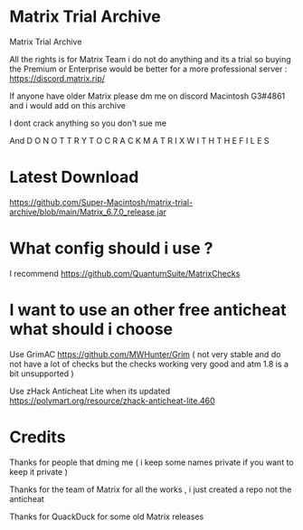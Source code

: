 # Matrix Trial Archive
Matrix Trial Archive

All the rights is for Matrix Team i do not do anything and its a trial so buying the Premium or Enterprise would be better for
a more professional server : https://discord.matrix.rip/

If anyone have older Matrix please dm me on discord Macintosh G3#4861 and i would add on this archive

I dont crack anything so you don't sue me

And D O  N O T  T R Y  T O  C R A C K  M A T R I X  W I T H  T H E  F I L E S

# Latest Download 
https://github.com/Super-Macintosh/matrix-trial-archive/blob/main/Matrix_6.7.0_release.jar

# What config should i use ?
I recommend https://github.com/QuantumSuite/MatrixChecks

# I want to use an other free anticheat what should i choose
Use GrimAC https://github.com/MWHunter/Grim ( not very stable and do not have a lot of checks but the checks working very good and atm 1.8 is a bit unsupported )

Use zHack Anticheat Lite when its updated https://polymart.org/resource/zhack-anticheat-lite.460

# Credits
Thanks for people that dming me ( i keep some names private if you want to keep it private )

Thanks for the team of Matrix for all the works , i just created a repo not the anticheat

Thanks for QuackDuck for some old Matrix releases
